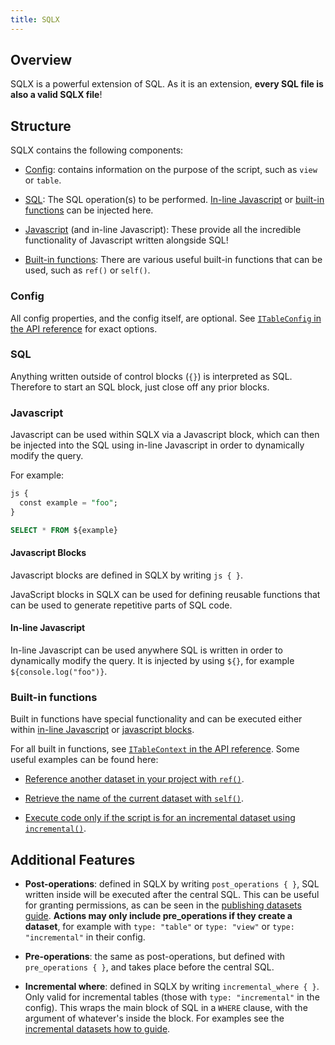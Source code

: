 ```yaml
---
title: SQLX
---
```


## Overview

SQLX is a powerful extension of SQL. As it is an extension, **every SQL file is also a valid SQLX file**!

## Structure

SQLX contains the following components:

- [Config](#config): contains information on the purpose of the script, such as `view` or `table`.

- [SQL](#sql): The SQL operation(s) to be performed. [In-line Javascript](#in-line-javascript) or [built-in functions](#built-in-functions) can be injected here.

- [Javascript](#javascript) (and in-line Javascript): These provide all the incredible functionality of Javascript written alongside SQL!

- [Built-in functions](#built-in-functions): There are various useful built-in functions that can be used, such as `ref()` or `self()`.

### Config

All config properties, and the config itself, are optional. See [`ITableConfig` in the API reference](/reference#ITableConfig) for exact options.

### SQL

Anything written outside of control blocks (`{}`) is interpreted as SQL. Therefore to start an SQL block, just close off any prior blocks.

### Javascript

Javascript can be used within SQLX via a Javascript block, which can then be injected into the SQL using in-line Javascript in order to dynamically modify the query.

For example:

```SQL
js {
  const example = "foo";
}

SELECT * FROM ${example}
```

#### Javascript Blocks

Javascript blocks are defined in SQLX by writing `js { }`.

JavaScript blocks in SQLX can be used for defining reusable functions that can be used to generate repetitive parts of SQL code.

#### In-line Javascript

In-line Javascript can be used anywhere SQL is written in order to dynamically modify the query. It is injected by using `${}`, for example `${console.log("foo")}`.

### Built-in functions

Built in functions have special functionality and can be executed either within [in-line Javascript](#in-line-javascript) or [javascript blocks](#javascript-blocks).

For all built in functions, see [`ITableContext` in the API reference](/reference#ITableContext). Some useful examples can be found here:

- [Reference another dataset in your project with `ref()`](datasets/#referencing-other-datasets).

- [Retrieve the name of the current dataset with `self()`](incremental-datasets/#a-simple-example).

- [Execute code only if the script is for an incremental dataset using `incremental()`](incremental-datasets/#conditional-code-if-incremental).

## Additional Features

- **Post-operations**: defined in SQLX by writing `post_operations { }`, SQL written inside will be executed after the central SQL. This can be useful for granting permissions, as can be seen in the [publishing datasets guide](/how-to-guides/datasets/#example-granting-dataset-access-with-post_operations). **Actions may only include pre_operations if they create a dataset**, for example with `type: "table"` or `type: "view"` or `type: "incremental"` in their config.

- **Pre-operations**: the same as post-operations, but defined with `pre_operations { }`, and takes place before the central SQL.

- **Incremental where**: defined in SQLX by writing `incremental_where { }`. Only valid for incremental tables (those with `type: "incremental"` in the config). This wraps the main block of SQL in a `WHERE` clause, with the argument of whatever's inside the block. For examples see the [incremental datasets how to guide](http://localhost:3001/how-to-guides/incremental-datasets).
